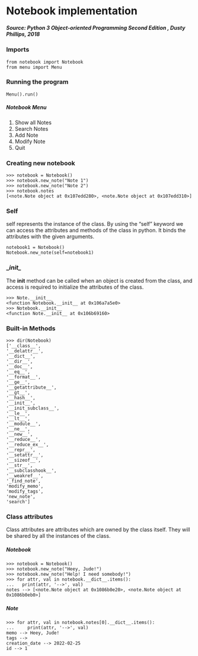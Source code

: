 # Notebook implementation
##### ***Source**: Python 3 Object-oriented Programming Second Edition , Dusty Phillips, 2018*
### Imports
```
from notebook import Notebook
from menu import Menu
```
### Running the program
```
Menu().run()
```
##### Notebook Menu
1. Show all Notes
2. Search Notes
3. Add Note
4. Modify Note
5. Quit
### Creating new notebook
```
>>> notebook = Notebook()
>>> notebook.new_note("Note 1")
>>> notebook.new_note("Note 2")
>>> notebook.notes
[<note.Note object at 0x107edd280>, <note.Note object at 0x107edd310>]
```
### Self
self represents the instance of the class. By using the “self” keyword we can access the attributes and methods of the class in python. It binds the attributes with the given arguments.
```
notebook1 = Notebook()
Notebook.new_note(self=notebook1)
```
### __init\__
The __init__ method can be called when an object is created from the class, and access is required to initialize the attributes of the class.
```
>>> Note.__init__
<function Notebook.__init__ at 0x106a7a5e0>
>>> Notebook.__init__
<function Note.__init__ at 0x106b69160>
```
### Built-in Methods
```
>>> dir(Notebook)
['__class__', 
'__delattr__', 
'__dict__', 
'__dir__', 
'__doc__', 
'__eq__', 
'__format__', 
'__ge__', 
'__getattribute__', 
'__gt__', 
'__hash__', 
'__init__', 
'__init_subclass__', 
'__le__', 
'__lt__', 
'__module__', 
'__ne__', 
'__new__', 
'__reduce__', 
'__reduce_ex__', 
'__repr__', 
'__setattr__', 
'__sizeof__', 
'__str__', 
'__subclasshook__', 
'__weakref__', 
'_find_note', 
'modify_memo', 
'modify_tags', 
'new_note', 
'search']
```
### Class attributes
Class attributes are attributes which are owned by the class itself. 
They will be shared by all the instances of the class.
##### Notebook
```
>>> notebook = Notebook()
>>> notebook.new_note("Heey, Jude!")
>>> notebook.new_note("Help! I need somebody!")
>>> for attr, val in notebook.__dict__.items():
...   print(attr, '-->', val)
notes --> [<note.Note object at 0x1086b0e20>, <note.Note object at 0x1086b0eb0>]
```
##### Note
```
>>> for attr, val in notebook.notes[0].__dict__.items():
...     print(attr, '-->', val)
memo --> Heey, Jude!
tags --> 
creation_date --> 2022-02-25
id --> 1
```
